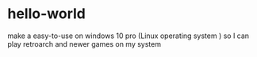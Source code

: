 # hello-world
make a easy-to-use on windows 10 pro (Linux operating system ) so I can play retroarch and newer games on my system
